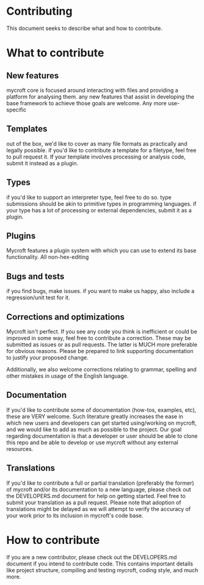 # Contributing
This document seeks to describe what and how to contribute.

# What to contribute

## New features
mycroft core is focused around interacting with files and providing a platform
for analysing them.  any new features that assist in developing the base
framework to achieve those goals are welcome.  Any more use-specific 

## Templates
out of the box, we'd like to cover as many file formats as practically and
legally possible.  if you'd like to contribute a template for a filetype,
feel free to pull request it.  If your template involves processing or analysis
code, submit it instead as a plugin.

## Types
if you'd like to support an interpreter type, feel free to do so.  type
submissions should be akin to primitive types in programming languages.  if your type
has a lot of processing or external dependencies, submit it as a plugin.

## Plugins
Mycroft features a plugin system with which you can use to extend its base
functionality.  All non-hex-editing 

## Bugs and tests
if you find bugs, make issues.  if you want to make us happy, also include a
regression/unit test for it.

## Corrections and optimizations
Mycroft isn't perfect.  If you see any code you think is inefficient or could
be improved in some way, feel free to contribute a correction.  These may
be submitted as issues or as pull requests.  The latter is MUCH more preferable
for obvious reasons.  Please be prepared to link supporting documentation to
justify your proposed change.

Additionally, we also welcome corrections relating to grammar, spelling and
other mistakes in usage of the English language.  

## Documentation
If you'd like to contribute some of documentation (how-tos, examples, etc),
these are VERY welcome.  Such literature greatly increases the ease in which
new users and developers can get started using/working on mycroft, and we would
like to add as much as possible to the project.  Our goal regarding
documentation is that a developer or user should be able to clone this repo and
be able to develop or use mycroft without any external resources.

## Translations
If you'd like to contribute a full or partial translation (preferably the
former) of mycroft and/or its documentation to a new language, please check out
the DEVELOPERS.md document for help on getting started.  Feel free to submit
your translation as a pull request.  Please note that adoption of translations
might be delayed as we will attempt to verify the accuracy of your work prior
to its inclusion in mycroft's code base.

# How to contribute
If you are a new contributor, please check out the DEVELOPERS.md document if
you intend to contribute code.  This contains important details like project
structure, compiling and testing mycroft, coding style, and much more.
